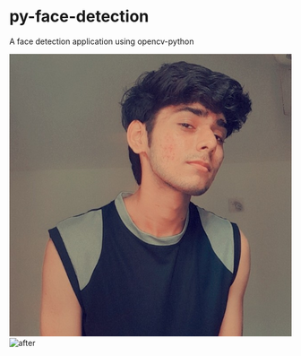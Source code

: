 # py-face-detection

A face detection application using opencv-python

![BEFORE](./me_orignal.jpg)
![after](./py_body_done.jpg)
